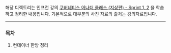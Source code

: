 해당 디렉토리는 인프런 강의 [쿠버네티스 어나더 클래스 (지상편) - Sprint 1, 2](https://www.inflearn.com/course/%EC%BF%A0%EB%B2%84%EB%84%A4%ED%8B%B0%EC%8A%A4-%EC%96%B4%EB%82%98%EB%8D%94-%ED%81%B4%EB%9E%98%EC%8A%A4-%EC%A7%80%EC%83%81%ED%8E%B8-sprint1/dashboard) 을 학습하고 정리한 내용입니다.
기본적으로 대부분의 사진 자료의 출처는 강의자료입니다.

---

### 목차

1. 컨테이너 한방 정리
